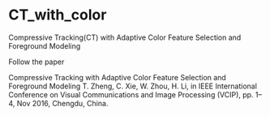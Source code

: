 # CT_with_color
Compressive Tracking(CT) with Adaptive Color Feature Selection and Foreground Modeling

Follow the paper 


Compressive Tracking with Adaptive Color Feature Selection and Foreground Modeling
T. Zheng, C. Xie, W. Zhou, H. Li, 
in IEEE International Conference on Visual Communications and Image Processing (VCIP), pp. 1–4, Nov 2016, Chengdu, China.



